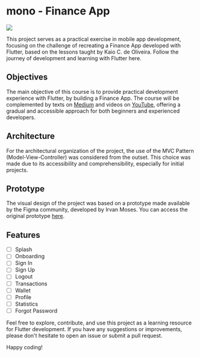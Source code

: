 # mono - Finance App
![](https://img.shields.io/badge/Dev%20Kaio-2F7E79?style=for-the-badge&logo=flutter&logoColor=white)

This project serves as a practical exercise in mobile app development, focusing on the challenge of recreating a Finance App developed with Flutter, based on the lessons taught by Kaio C. de Oliveira. Follow the journey of development and learning with Flutter here.

## Objectives

The main objective of this course is to provide practical development experience with Flutter, by building a Finance App. The course will be complemented by texts on [Medium](https://medium.com/code-review/fiz-um-aplicativo-de-gest%C3%A3o-financeira-com-flutter-3051ccf08406) and videos on [YouTube](https://www.youtube.com/playlist?list=PLtlg0Apoubs_xVS8QxIX51zl0iucEcKyK), offering a gradual and accessible approach for both beginners and experienced developers.

## Architecture
For the architectural organization of the project, the use of the MVC Pattern (Model-View-Controller) was considered from the outset. This choice was made due to its accessibility and comprehensibility, especially for initial projects.

## Prototype
The visual design of the project was based on a prototype made available by the Figma community, developed by Irvan Moses. You can access the original prototype [here](https://www.figma.com/community/file/1080339303735258826).

## Features
- [ ] Splash
- [ ] Onboarding
- [ ] Sign In
- [ ] Sign Up
- [ ] Logout
- [ ] Transactions
- [ ] Wallet
- [ ] Profile
- [ ] Statistics
- [ ] Forgot Password

Feel free to explore, contribute, and use this project as a learning resource for Flutter development. If you have any suggestions or improvements, please don't hesitate to open an issue or submit a pull request.

Happy coding!
